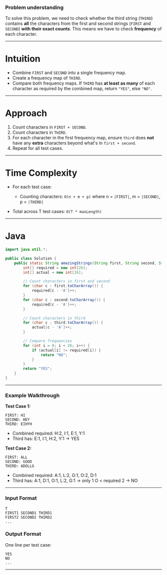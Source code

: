 ### Problem understanding

To solve this problem, we need to check whether the third string (`THIRD`) contains **all** the characters from the first and second strings (`FIRST` and `SECOND`) **with their exact counts**. This means we have to check **frequency** of each character.

---

# Intuition

* Combine `FIRST` and `SECOND` into a single frequency map.
* Create a frequency map of `THIRD`.
* Compare both frequency maps. If `THIRD` has **at least as many** of each character as required by the combined map, return `"YES"`, else `"NO"`.

---

# Approach

1. Count characters in `FIRST + SECOND`.
2. Count characters in `THIRD`.
3. For each character in the first frequency map, ensure `third` does **not** have any **extra** characters beyond what's in `first + second`.
4. Repeat for all test cases.

---

# Time Complexity

* For each test case:
  * Counting characters: `O(n + m + p)` where n = `|FIRST|`, m = `|SECOND|`, p = `|THIRD|`
  
* Total across T test cases: `O(T * maxLength)`

---

# Java

```java
import java.util.*;

public class Solution {
	public static String amazingStrings(String first, String second, String third) {
		int[] required = new int[26];
		int[] actual = new int[26];

		// Count characters in first and second
		for (char c : first.toCharArray()) {
			required[c - 'A']++;
		}
		for (char c : second.toCharArray()) {
			required[c - 'A']++;
		}

		// Count characters in third
		for (char c : third.toCharArray()) {
			actual[c - 'A']++;
		}

		// Compare frequencies
		for (int i = 0; i < 26; i++) {
			if (actual[i] != required[i]) {
				return "NO";
			}
		}
		return "YES";
	}
}
```

---

### **Example Walkthrough**

**Test Case 1:**

```
FIRST: HI
SECOND: HEY
THIRD: EIHYH
```

* Combined required: H:2, I:1, E:1, Y:1
* Third has: E:1, I:1, H:2, Y:1 → YES

**Test Case 2:**

```
FIRST: ALL
SECOND: GOOD
THIRD: ADOLLG
```

* Combined required: A:1, L:2, G:1, O:2, D:1
* Third has: A:1, D:1, O:1, L:2, G:1 → only 1 O < required 2 → NO

---

### Input Format

```
T
FIRST1 SECOND1 THIRD1
FIRST2 SECOND2 THIRD2
...
```

### Output Format

One line per test case:

```
YES
NO
...
```

---

